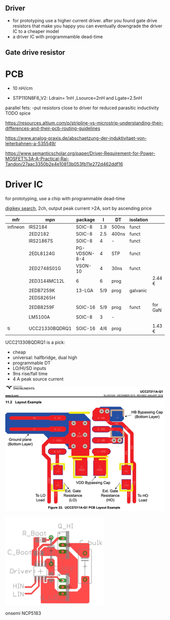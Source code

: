 ## Driver

- for prototyping use a higher current driver. after you found gate drive resistors that make you happy you can
  eventually
  downgrade the driver IC to a cheaper model
- a driver IC with programmamble dead-time

## Gate drive resistor

# PCB

- 10 nH/cm

* STP110N8F6_V2:  Ldrain= 1nH ,Lsource=2nH and Lgate=2.5nH

parallel fets:
-put resistors close to driver for reduced parasitic inductivity TODO spice

https://resources.altium.com/p/stripline-vs-microstrip-understanding-their-differences-and-their-pcb-routing-guidelines

https://www.analog-praxis.de/abschaetzung-der-induktivitaet-von-leiterbahnen-a-535549/

https://www.semanticscholar.org/paper/Driver-Requirement-for-Power-MOSFET%3A-A-Practical-Rai-Tandon/27aac3350b2e4e10813b053fb11e272d462ddf16

# Driver IC

for prototyping, use a chip with programmable dead-time

[digikey search](https://www.digikey.de/en/products/filter/isolators-gate-drivers/906), 2ch, output peak current >2A,
sort by ascending price

| mfr      | mpn            | package      | I   | DT    | isolation |         |
|----------|----------------|--------------|-----|-------|-----------|---------|
| infineon | IRS2184        | SOIC-8       | 1.9 | 500ns | funct     |         |
|          | 2ED2182        | SOIC-8       | 2.5 | 400ns | funct     |         |
|          | IRS21867S      | SOIC-8       | 4   | -     | funct     |         |
|          | 2EDL8124G      | PG-VDSON-8-4 | 4   | STP   | funct     |         |
|          | 2ED2748S01G    | VSON-10      | 4   | 30ns  | funct     |         |
|          | 2ED3144MC12L   | 6            | 6   | prog  |           | 2.44 €  |
|          | 2EDB7259K      | 13-LGA       | 5/9 | prog  | galvanic  |         |
|          | 2EDS8265H      |              |     |       |           |         |
|          | 2EDB8259F      | SOIC-16      | 5/9 | prog  | funct     | for GaN |
|          | LM5100A        | SOIC-8       | 3   | -     |           |         |
|          |                |              |     |       |           |         |
| ti       | UCC21330BQDRQ1 | SOIC-16      | 4/6 | prog  |           | 1.43 €  |

UCC21330BQDRQ1 is a pick:

- cheap
- universal: halfbridge, dual high
- programmable DT
- LO/HI/SD inputs
- 9ns rise/fall time
- 4 A peak source current

![](img/gate-drive-layout-ti.png)

![NCP5183](img/gate-drive-layout-onsemi.png)

onsemi NCP5183

